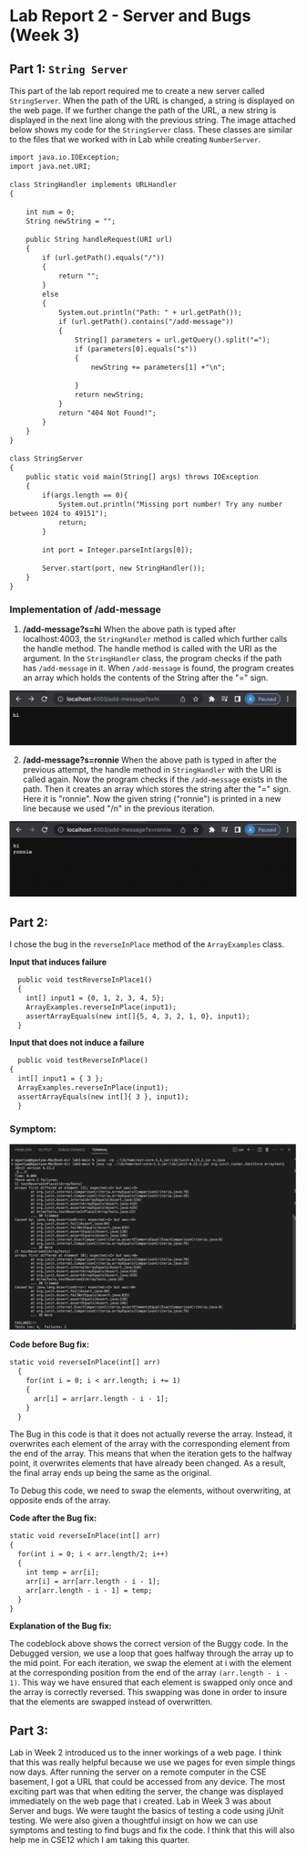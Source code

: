 # **Lab Report 2 - Server and Bugs (Week 3)**

## **Part 1:** ``String Server``

This part of the lab report required me to create a new server called ``StringServer``. When the path of the URL is changed, a string is displayed on the web page. If we further change the path of the URL, a new string is displayed in the next line along with the previous string. The image attached below shows my code for the ```StringServer``` class. These classes are similar to the files that we worked with in Lab while creating ```NumberServer```.

```
import java.io.IOException;
import java.net.URI;

class StringHandler implements URLHandler 
{

    int num = 0;
    String newString = "";

    public String handleRequest(URI url) 
    {
        if (url.getPath().equals("/")) 
        {
            return "";
        }
        else 
        {
            System.out.println("Path: " + url.getPath());
            if (url.getPath().contains("/add-message")) 
            {
                String[] parameters = url.getQuery().split("=");
                if (parameters[0].equals("s")) 
                {
                    newString += parameters[1] +"\n";
                     
                }
                return newString;
            }
            return "404 Not Found!";
        }
    }
}

class StringServer 
{
    public static void main(String[] args) throws IOException 
    {
        if(args.length == 0){
            System.out.println("Missing port number! Try any number between 1024 to 49151");
            return;
        }

        int port = Integer.parseInt(args[0]);

        Server.start(port, new StringHandler());
    }
}
```


### **Implementation of /add-message**

1. **/add-message?s=hi**
   When the above path is typed after localhost:4003, the ``StringHandler`` method is called which further calls the handle method. The handle method is called with the URI as the argument. In the ``StringHandler`` class, the program checks if the path has ``/add-message`` in it. When ``/add-message`` is found, the program creates an array which holds the contents of the String after the "=" sign. 
   
![Image](labss1.png)

2. **/add-message?s=ronnie**
   When the above path is typed in after the previous attempt, the handle method in ``StringHandler`` with the URI is called again. Now the program checks if the ``/add-message`` exists in the path. Then it creates an array which stores the string after the "=" sign. Here it is "ronnie". Now the given string ("ronnie") is printed in a new line because we used "/n" in the previous iteration.
   
![Image](labss2.png)   

## **Part 2:**
I chose the bug in the ```reverseInPlace``` method of the ```ArrayExamples``` class.

**Input that induces failure**
```@Test
  public void testReverseInPlace1() 
  {
    int[] input1 = {0, 1, 2, 3, 4, 5};
    ArrayExamples.reverseInPlace(input1);
    assertArrayEquals(new int[]{5, 4, 3, 2, 1, 0}, input1);
  }
  ```
  **Input that does not induce a failure**
  ```@Test 
	public void testReverseInPlace() 
  {
    int[] input1 = { 3 };
    ArrayExamples.reverseInPlace(input1);
    assertArrayEquals(new int[]{ 3 }, input1);
	}
```

### **Symptom:**

![Image](labss3.png)

**Code before Bug fix:**
```
static void reverseInPlace(int[] arr) 
  {
    for(int i = 0; i < arr.length; i += 1) 
    {
      arr[i] = arr[arr.length - i - 1];
    }
  }
```
The Bug in this code is that it does not actually reverse the array. Instead, it overwrites each element of the array with the corresponding element from the end of the array. This means that when the iteration gets to the halfway point, it overwrites elements that have already been changed. As a result, the final array ends up being the same as the original.

To Debug this code, we need to swap the elements, without overwriting, at opposite ends of the array.

**Code after the Bug fix:**
```
static void reverseInPlace(int[] arr) 
{
  for(int i = 0; i < arr.length/2; i++) 
  {
    int temp = arr[i];
    arr[i] = arr[arr.length - i - 1];
    arr[arr.length - i - 1] = temp;
  }
}
```

**Explanation of the Bug fix:**

The codeblock above shows the correct version of the Buggy code. In the Debugged version, we use a loop that goes halfway through the array up to the mid point. For each iteration, we swap the element at i with the element at the corresponding position from the end of the array ```(arr.length - i - 1)```. This way we have ensured that each element is swapped only once and the array is correctly reversed. This swapping was done in order to insure that the elements are swapped instead of overwritten. 

## **Part 3:**

Lab in Week 2 introduced us to the inner workings of a web page. I think that this was really helpful because we use we pages for even simple things now days. After running the server on a remote computer in the CSE basement, I got a URL that could be accessed from any device. The most exciting part was that when editing the server, the change was displayed immediately on the web page that i created.
Lab in Week 3 was about Server and bugs. We were taught the basics of testing a code using jUnit testing. We were also given a thoughtful insigt on how we can use symptoms and testing to find bugs and fix the code. I think that this will also help me in CSE12 which I am taking this quarter.


   
   
